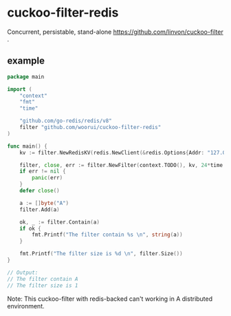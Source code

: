 # cuckoo-filter-redis

Concurrent, persistable, stand-alone <https://github.com/linvon/cuckoo-filter> .

## example

```go
package main

import (
	"context"
	"fmt"
	"time"

	"github.com/go-redis/redis/v8"
	filter "github.com/woorui/cuckoo-filter-redis"
)

func main() {
	kv := filter.NewRedisKV(redis.NewClient(&redis.Options{Addr: "127.0.0.1:6379"}), "YOUR_REDIS_KEY")

	filter, close, err := filter.NewFilter(context.TODO(), kv, 24*time.Hour, filter.MemNewFilter(4, 9, 3900, filter.TableTypePacked))
	if err != nil {
		panic(err)
	}
	defer close()

	a := []byte("A")
	filter.Add(a)

	ok, _ := filter.Contain(a)
	if ok {
		fmt.Printf("The filter contain %s \n", string(a))
	}

	fmt.Printf("The filter size is %d \n", filter.Size())
}

// Output:
// The filter contain A 
// The filter size is 1
```

Note: This cuckoo-filter with redis-backed can't working in A distributed environment.
